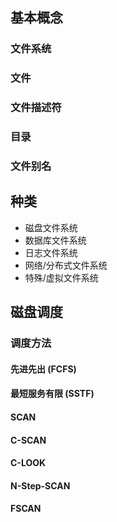 ## 基本概念

### 文件系统

### 文件

### 文件描述符

### 目录

### 文件别名

## 种类

- 磁盘文件系统
- 数据库文件系统
- 日志文件系统
- 网络/分布式文件系统
- 特殊/虚拟文件系统

## 磁盘调度

### 调度方法

#### 先进先出 (FCFS)

#### 最短服务有限 (SSTF)

#### SCAN

#### C-SCAN

#### C-LOOK

#### N-Step-SCAN

#### FSCAN
